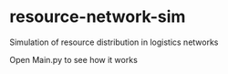 # resource-network-sim
Simulation of resource distribution in logistics networks

Open Main.py to see how it works
